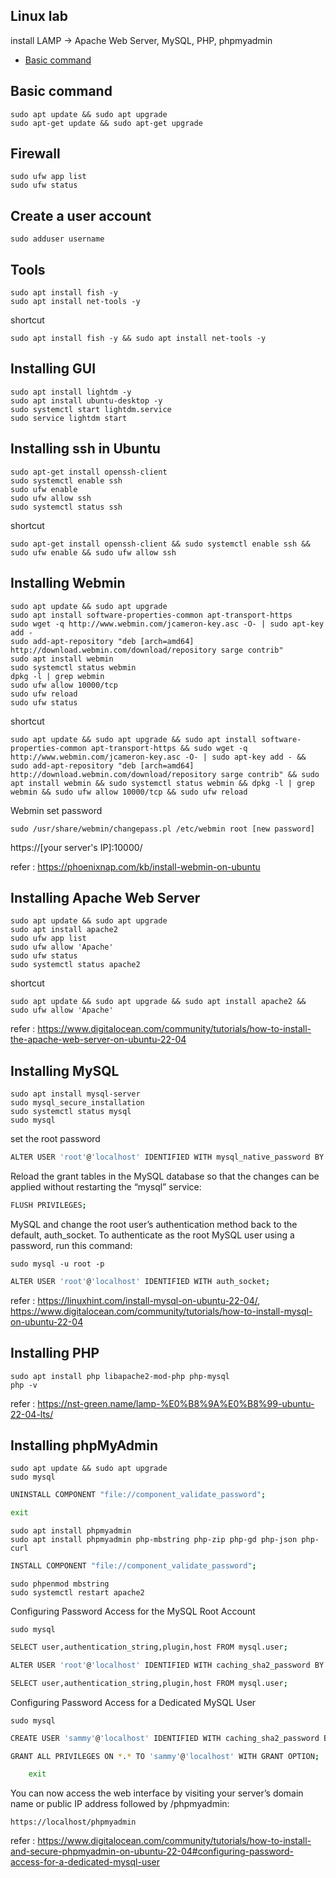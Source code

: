 ## Linux lab
install LAMP -> Apache Web Server, MySQL, PHP, phpmyadmin
- [Basic command](#Basic-command)

## Basic command
    sudo apt update && sudo apt upgrade
    sudo apt-get update && sudo apt-get upgrade

## Firewall
    sudo ufw app list
    sudo ufw status

## Create a user account
    sudo adduser username

## Tools
    sudo apt install fish -y
    sudo apt install net-tools -y

shortcut

    sudo apt install fish -y && sudo apt install net-tools -y

## Installing GUI
    sudo apt install lightdm -y
    sudo apt install ubuntu-desktop -y
    sudo systemctl start lightdm.service
    sudo service lightdm start

## Installing ssh in Ubuntu
    sudo apt-get install openssh-client
    sudo systemctl enable ssh
    sudo ufw enable
    sudo ufw allow ssh
    sudo systemctl status ssh

shortcut

    sudo apt-get install openssh-client && sudo systemctl enable ssh && sudo ufw enable && sudo ufw allow ssh

## Installing Webmin
    sudo apt update && sudo apt upgrade
    sudo apt install software-properties-common apt-transport-https
    sudo wget -q http://www.webmin.com/jcameron-key.asc -O- | sudo apt-key add -
    sudo add-apt-repository "deb [arch=amd64] http://download.webmin.com/download/repository sarge contrib"
    sudo apt install webmin
    sudo systemctl status webmin
    dpkg -l | grep webmin
    sudo ufw allow 10000/tcp
    sudo ufw reload
    sudo ufw status

shortcut

    sudo apt update && sudo apt upgrade && sudo apt install software-properties-common apt-transport-https && sudo wget -q http://www.webmin.com/jcameron-key.asc -O- | sudo apt-key add - && sudo add-apt-repository "deb [arch=amd64] http://download.webmin.com/download/repository sarge contrib" && sudo apt install webmin && sudo systemctl status webmin && dpkg -l | grep webmin && sudo ufw allow 10000/tcp && sudo ufw reload

Webmin set password

    sudo /usr/share/webmin/changepass.pl /etc/webmin root [new password]

https://[your server's IP]:10000/


refer : https://phoenixnap.com/kb/install-webmin-on-ubuntu

## Installing Apache Web Server
    sudo apt update && sudo apt upgrade
    sudo apt install apache2
    sudo ufw app list
    sudo ufw allow 'Apache'
    sudo ufw status
    sudo systemctl status apache2

shortcut

    sudo apt update && sudo apt upgrade && sudo apt install apache2 && sudo ufw allow 'Apache'

refer : https://www.digitalocean.com/community/tutorials/how-to-install-the-apache-web-server-on-ubuntu-22-04

## Installing MySQL
    sudo apt install mysql-server
    sudo mysql_secure_installation
    sudo systemctl status mysql
    sudo mysql

set the root password
```bash
ALTER USER 'root'@'localhost' IDENTIFIED WITH mysql_native_password BY 'Password123#@!';
```

Reload the grant tables in the MySQL database so that the changes can be applied without restarting the “mysql” service:
```bash
FLUSH PRIVILEGES;
```

MySQL and change the root user’s authentication method back to the default, auth_socket. To authenticate as the root MySQL user using a password, run this command:

    sudo mysql -u root -p

```bash
ALTER USER 'root'@'localhost' IDENTIFIED WITH auth_socket;
```

refer : https://linuxhint.com/install-mysql-on-ubuntu-22-04/, https://www.digitalocean.com/community/tutorials/how-to-install-mysql-on-ubuntu-22-04

## Installing PHP
    sudo apt install php libapache2-mod-php php-mysql
    php -v

refer : https://nst-green.name/lamp-%E0%B8%9A%E0%B8%99-ubuntu-22-04-lts/

## Installing phpMyAdmin
    sudo apt update && sudo apt upgrade
    sudo mysql

```bash
UNINSTALL COMPONENT "file://component_validate_password";
```

```bash
exit
```

    sudo apt install phpmyadmin
    sudo apt install phpmyadmin php-mbstring php-zip php-gd php-json php-curl

```bash
INSTALL COMPONENT "file://component_validate_password";
```

    sudo phpenmod mbstring
    sudo systemctl restart apache2

Configuring Password Access for the MySQL Root Account

    sudo mysql

```bash
SELECT user,authentication_string,plugin,host FROM mysql.user;
```

```bash
ALTER USER 'root'@'localhost' IDENTIFIED WITH caching_sha2_password BY 'password';
```

```bash
SELECT user,authentication_string,plugin,host FROM mysql.user;
```

Configuring Password Access for a Dedicated MySQL User

    sudo mysql

```bash
CREATE USER 'sammy'@'localhost' IDENTIFIED WITH caching_sha2_password BY 'password';
```

```bash
GRANT ALL PRIVILEGES ON *.* TO 'sammy'@'localhost' WITH GRANT OPTION;
```

```bash
    exit
```

You can now access the web interface by visiting your server’s domain name or public IP address followed by /phpmyadmin:

    https://localhost/phpmyadmin

refer : https://www.digitalocean.com/community/tutorials/how-to-install-and-secure-phpmyadmin-on-ubuntu-22-04#configuring-password-access-for-a-dedicated-mysql-user
